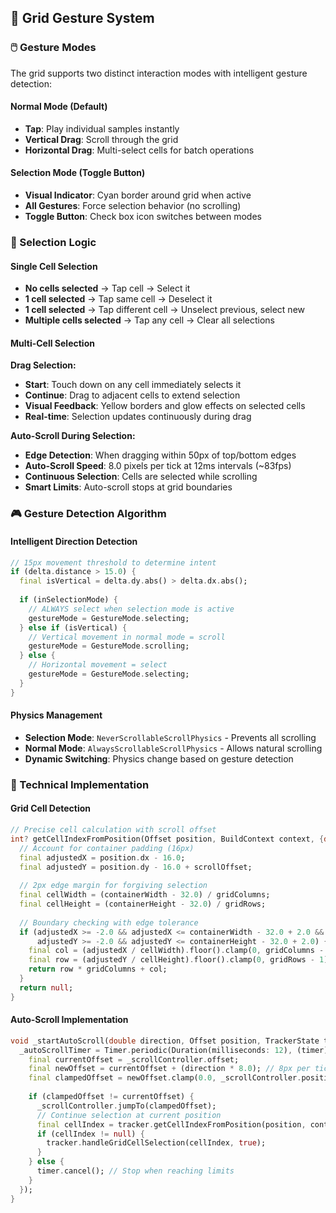## 🎯 **Grid Gesture System**

### **🖱️ Gesture Modes**
The grid supports two distinct interaction modes with intelligent gesture detection:

#### **Normal Mode (Default)**
- **Tap**: Play individual samples instantly
- **Vertical Drag**: Scroll through the grid
- **Horizontal Drag**: Multi-select cells for batch operations

#### **Selection Mode (Toggle Button)**
- **Visual Indicator**: Cyan border around grid when active
- **All Gestures**: Force selection behavior (no scrolling)
- **Toggle Button**: Check box icon switches between modes

### **🎯 Selection Logic**

#### **Single Cell Selection**
- **No cells selected** → Tap cell → Select it
- **1 cell selected** → Tap same cell → Deselect it
- **1 cell selected** → Tap different cell → Unselect previous, select new
- **Multiple cells selected** → Tap any cell → Clear all selections

#### **Multi-Cell Selection**
**Drag Selection:**
- **Start**: Touch down on any cell immediately selects it
- **Continue**: Drag to adjacent cells to extend selection
- **Visual Feedback**: Yellow borders and glow effects on selected cells
- **Real-time**: Selection updates continuously during drag

**Auto-Scroll During Selection:**
- **Edge Detection**: When dragging within 50px of top/bottom edges
- **Auto-Scroll Speed**: 8.0 pixels per tick at 12ms intervals (~83fps)
- **Continuous Selection**: Cells are selected while scrolling
- **Smart Limits**: Auto-scroll stops at grid boundaries


### **🎮 Gesture Detection Algorithm**

#### **Intelligent Direction Detection**
```dart
// 15px movement threshold to determine intent
if (delta.distance > 15.0) {
  final isVertical = delta.dy.abs() > delta.dx.abs();
  
  if (inSelectionMode) {
    // ALWAYS select when selection mode is active
    gestureMode = GestureMode.selecting;
  } else if (isVertical) {
    // Vertical movement in normal mode = scroll
    gestureMode = GestureMode.scrolling;
  } else {
    // Horizontal movement = select
    gestureMode = GestureMode.selecting;
  }
}
```

#### **Physics Management**
- **Selection Mode**: `NeverScrollableScrollPhysics` - Prevents all scrolling
- **Normal Mode**: `AlwaysScrollableScrollPhysics` - Allows natural scrolling
- **Dynamic Switching**: Physics change based on gesture detection

### **🔧 Technical Implementation**

#### **Grid Cell Detection**
```dart
// Precise cell calculation with scroll offset
int? getCellIndexFromPosition(Offset position, BuildContext context, {double scrollOffset = 0.0}) {
  // Account for container padding (16px)
  final adjustedX = position.dx - 16.0;
  final adjustedY = position.dy - 16.0 + scrollOffset;
  
  // 2px edge margin for forgiving selection
  final cellWidth = (containerWidth - 32.0) / gridColumns;
  final cellHeight = (containerHeight - 32.0) / gridRows;
  
  // Boundary checking with edge tolerance
  if (adjustedX >= -2.0 && adjustedX <= containerWidth - 32.0 + 2.0 &&
      adjustedY >= -2.0 && adjustedY <= containerHeight - 32.0 + 2.0) {
    final col = (adjustedX / cellWidth).floor().clamp(0, gridColumns - 1);
    final row = (adjustedY / cellHeight).floor().clamp(0, gridRows - 1);
    return row * gridColumns + col;
  }
  return null;
}
```

#### **Auto-Scroll Implementation**
```dart
void _startAutoScroll(double direction, Offset position, TrackerState tracker) {
  _autoScrollTimer = Timer.periodic(Duration(milliseconds: 12), (timer) {
    final currentOffset = _scrollController.offset;
    final newOffset = currentOffset + (direction * 8.0); // 8px per tick
    final clampedOffset = newOffset.clamp(0.0, _scrollController.position.maxScrollExtent);
    
    if (clampedOffset != currentOffset) {
      _scrollController.jumpTo(clampedOffset);
      // Continue selection at current position
      final cellIndex = tracker.getCellIndexFromPosition(position, context, scrollOffset: clampedOffset);
      if (cellIndex != null) {
        tracker.handleGridCellSelection(cellIndex, true);
      }
    } else {
      timer.cancel(); // Stop when reaching limits
    }
  });
}
```